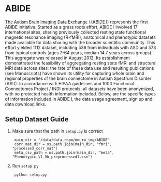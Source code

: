 # ABIDE

[The Autism Brain Imaging Data Exchange I (ABIDE I)](http://fcon_1000.projects.nitrc.org/indi/abide/abide_I.html) represents the first ABIDE initiative. Started as a grass roots effort, ABIDE I involved 17 international sites, sharing previously collected resting state functional magnetic resonance imaging (R-fMRI), anatomical and phenotypic datasets made available for data sharing with the broader scientific community. This effort yielded 1112 dataset, including 539 from individuals with ASD and 573 from typical controls (ages 7-64 years, median 14.7 years across groups). This aggregate was released in August 2012. Its establishment demonstrated the feasibility of aggregating resting state fMRI and structural MRI data across sites; the rate of these data use and resulting publications (see Manuscripts) have shown its utility for capturing whole brain and regional properties of the brain connectome in Autism Spectrum Disorder (ASD). In accordance with HIPAA guidelines and 1000 Functional Connectomes Project / INDI protocols, all datasets have been anonymized, with no protected health information included. Below, are the specific types of information included in ABIDE I, the data usage agreement, sign up and data download links.

## Setup Dataset Guide

1. Make sure that the path in ``setup.py`` is correct

        main_dir = "/data/data_repo/neuro_img/ABIDE"
        corr_mat_dir = os.path.join(main_dir, "fmri", "processed_corr_mat")
        meta_csv_path = os.path.join(main_dir, "meta", "Phenotypic_V1_0b_preprocessed1.csv")

2. Run ``setup.py``

        python setup.py